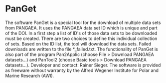 PanGet
======
The software PanGet is a special tool for the download of multiple data sets from PANGAEA. It uses the PANGAEA data set ID which is unique and part of the DOI. In a first step a list of ID's of those data sets to be downloaded must be created. There are two choices to define this individual collection of sets. Based on the ID list, the tool will download the data sets. Failed downloads are written to the file *_failed.txt. The functionality of PanGet is also part of the program Pan2Applic (choose File > Download PANGAEA datasets...) and PanTool2 (choose Basic tools > Download PANGAEA datasets...).
Developer and contact: Rainer Sieger. The software is provided as freeware without warranty by the Alfred Wegener Institute for Polar and Marine Research (AWI).
